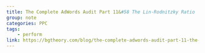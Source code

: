 ```yaml
---
title: The Complete AdWords Audit Part 11&#58 The Lin-Rodnitzky Ratio
group: note
categories: PPC
tags:
    - perform
link: https://bgtheory.com/blog/the-complete-adwords-audit-part-11-the-lin-rodnitzky-ratio/
---
```

